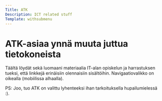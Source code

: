 ```yaml
---
Title: ATK
Description: ICT related stuff
Template: withsubmenu
---
```


# ATK-asiaa ynnä muuta juttua tietokoneista

Täältä löydät sekä luomaani materiaalia IT-alan opiskelun ja harrastuksen tueksi, että linkkejä erinäisiin olennaisiin sisältöihin. Navigaatiovalikko on oikealla (mobiilissa alhaalla).

PS: Joo, tuo ATK on valittu lyhenteeksi ihan tarkoituksella hupailumielessä :).

